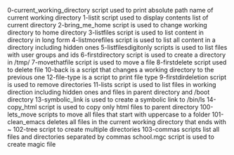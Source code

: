 0-current_working_directory script used to print absolute path name of current working directory
1-listit script used to display contents list of current directory
2-bring_me_home script is used to change working directory to home directory
3-listfiles script is used to list content in directory in long form
4-listmorefiles script is used to list all content in a directory including hidden ones
5-listfilesdigitonly scripts is used to list files with user groups and ids
6-firstdirectory script is used to create a directory in /tmp/
7-movethatfile script is used to move a file
8-firstdelete script used to delete file
10-back is a script that changes a working directory to the previous one
12-file-type is a script to print file type
9-firstdirdeletion script is used to remove directories
11-lists script is used to list files in working direction including hidden ones and files in parent directory and /boot directory
13-symbolic_link is used to create a symbolic link to /bin/ls
14-copy_html script is used to copy only html files to parent directory
100-lets_move scripts to move all files that start with uppercase to a folder
101-clean_emacs deletes all files in the current working directory that ends with ~
102-tree script to create multiple directories
103-commas scripts list all files and directories separated by commas
school.mgc script is used to create magic file
